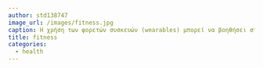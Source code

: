 ```yaml
---
author: std138747
image_url: /images/fitness.jpg
caption: Η χρήση των φορετών συσκευών (wearables) μπορεί να βοηθήσει στην παρακολούθηση της υγείας του χρήστη, χωρίς να απαιτούν την άμεση αλληλεπίδραση μαζί του.  
title: fitness
categories:
  - health
---
```

